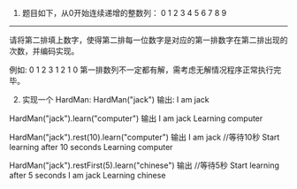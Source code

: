 1. 题目如下，从0开始连续递增的整数列：
  0 1 2 3 4 5 6 7 8 9
  _ _ _ _ _ _ _ _ _ _

请将第二排填上数字，使得第二排每一位数字是对应的第一排数字在第二排出现的次数，并编码实现。

例如:
  0 1 2 3
  1 2 1 0
第一排数列不一定都有解，需考虑无解情况程序正常执行完毕。

2. 实现一个 HardMan:
HardMan("jack") 输出:
I am jack

HardMan("jack").learn("computer") 输出
I am jack
Learning computer

HardMan("jack").rest(10).learn("computer") 输出
I am jack
//等待10秒
Start learning after 10 seconds
Learning computer

HardMan("jack").restFirst(5).learn("chinese") 输出
//等待5秒
Start learning after 5 seconds
I am jack
Learning chinese